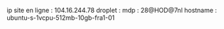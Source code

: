 ip site en ligne : 104.16.244.78
droplet :
    mdp : 28@HOD@7nl
    hostname : ubuntu-s-1vcpu-512mb-10gb-fra1-01